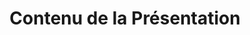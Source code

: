 ---
title: Contenu de la Présentation
type: docs
weight: 30
url: /python-net/presentation-content/
---